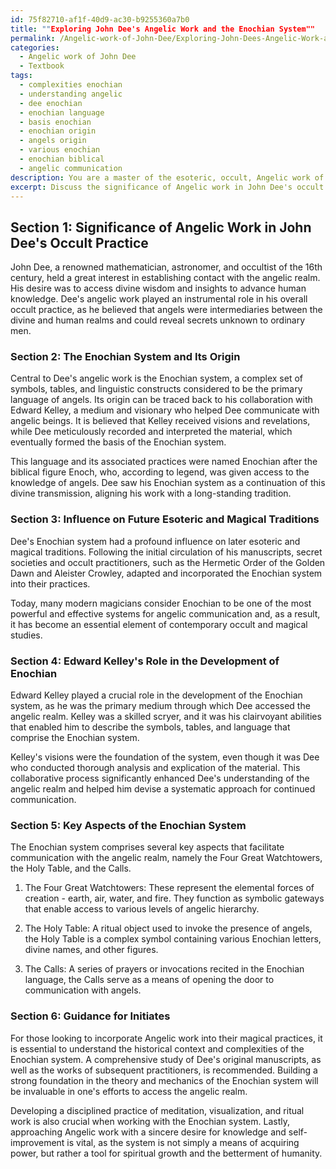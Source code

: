 ```yaml
---
id: 75f82710-af1f-40d9-ac30-b9255360a7b0
title: ""Exploring John Dee's Angelic Work and the Enochian System""
permalink: /Angelic-work-of-John-Dee/Exploring-John-Dees-Angelic-Work-and-the-Enochian-System/
categories:
  - Angelic work of John Dee
  - Textbook
tags:
  - complexities enochian
  - understanding angelic
  - dee enochian
  - enochian language
  - basis enochian
  - enochian origin
  - angels origin
  - various enochian
  - enochian biblical
  - angelic communication
description: You are a master of the esoteric, occult, Angelic work of John Dee and education, you have written many textbooks on the subject in ways that provide students with rich and deep understanding of the subject. You are being asked to write textbook-like sections on a topic and you do it with full context, explainability, and reliability in accuracy to the true facts of the topic at hand, in a textbook style that a student would easily be able to learn from, in a rich, engaging, and contextual way. Always include relevant context (such as formulas and history), related concepts, and in a way that someone can gain deep insights from.
excerpt: Discuss the significance of Angelic work in John Dee's occult practice, focusing on his Enochian system, its origin, and its influence on future esoteric and magical traditions. Delve into the role of Edward Kelley in the development of Enochian, the primary language of angels, and provide insights into key aspects of the Enochian system, such as the Four Great Watchtowers, the Holy Table, and the Calls. Conclude by offering guidance for initiates looking to incorporate Angelic work into their own magical practices while emphasizing the importance of understanding the historical context and complexities of the system.
---
```

## Section 1: Significance of Angelic Work in John Dee's Occult Practice

John Dee, a renowned mathematician, astronomer, and occultist of the 16th century, held a great interest in establishing contact with the angelic realm. His desire was to access divine wisdom and insights to advance human knowledge. Dee's angelic work played an instrumental role in his overall occult practice, as he believed that angels were intermediaries between the divine and human realms and could reveal secrets unknown to ordinary men.

### Section 2: The Enochian System and Its Origin

Central to Dee's angelic work is the Enochian system, a complex set of symbols, tables, and linguistic constructs considered to be the primary language of angels. Its origin can be traced back to his collaboration with Edward Kelley, a medium and visionary who helped Dee communicate with angelic beings. It is believed that Kelley received visions and revelations, while Dee meticulously recorded and interpreted the material, which eventually formed the basis of the Enochian system.

This language and its associated practices were named Enochian after the biblical figure Enoch, who, according to legend, was given access to the knowledge of angels. Dee saw his Enochian system as a continuation of this divine transmission, aligning his work with a long-standing tradition.

### Section 3: Influence on Future Esoteric and Magical Traditions

Dee's Enochian system had a profound influence on later esoteric and magical traditions. Following the initial circulation of his manuscripts, secret societies and occult practitioners, such as the Hermetic Order of the Golden Dawn and Aleister Crowley, adapted and incorporated the Enochian system into their practices. 

Today, many modern magicians consider Enochian to be one of the most powerful and effective systems for angelic communication and, as a result, it has become an essential element of contemporary occult and magical studies.

### Section 4: Edward Kelley's Role in the Development of Enochian

Edward Kelley played a crucial role in the development of the Enochian system, as he was the primary medium through which Dee accessed the angelic realm. Kelley was a skilled scryer, and it was his clairvoyant abilities that enabled him to describe the symbols, tables, and language that comprise the Enochian system. 

Kelley's visions were the foundation of the system, even though it was Dee who conducted thorough analysis and explication of the material. This collaborative process significantly enhanced Dee's understanding of the angelic realm and helped him devise a systematic approach for continued communication.

### Section 5: Key Aspects of the Enochian System

The Enochian system comprises several key aspects that facilitate communication with the angelic realm, namely the Four Great Watchtowers, the Holy Table, and the Calls.

1. The Four Great Watchtowers: These represent the elemental forces of creation - earth, air, water, and fire. They function as symbolic gateways that enable access to various levels of angelic hierarchy.

2. The Holy Table: A ritual object used to invoke the presence of angels, the Holy Table is a complex symbol containing various Enochian letters, divine names, and other figures.

3. The Calls: A series of prayers or invocations recited in the Enochian language, the Calls serve as a means of opening the door to communication with angels.

### Section 6: Guidance for Initiates

For those looking to incorporate Angelic work into their magical practices, it is essential to understand the historical context and complexities of the Enochian system. A comprehensive study of Dee's original manuscripts, as well as the works of subsequent practitioners, is recommended. Building a strong foundation in the theory and mechanics of the Enochian system will be invaluable in one's efforts to access the angelic realm.

Developing a disciplined practice of meditation, visualization, and ritual work is also crucial when working with the Enochian system. Lastly, approaching Angelic work with a sincere desire for knowledge and self-improvement is vital, as the system is not simply a means of acquiring power, but rather a tool for spiritual growth and the betterment of humanity.
